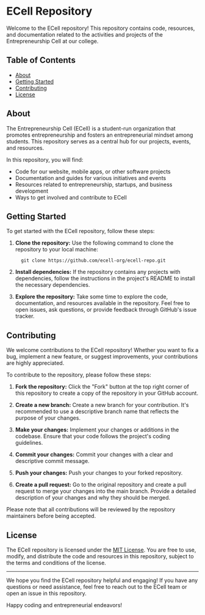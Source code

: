 # ECell Repository

Welcome to the ECell repository! This repository contains code, resources, and documentation related to the activities and projects of the Entrepreneurship Cell at our college.

## Table of Contents

- [About](#about)
- [Getting Started](#getting-started)
- [Contributing](#contributing)
- [License](#license)

## About

The Entrepreneurship Cell (ECell) is a student-run organization that promotes entrepreneurship and fosters an entrepreneurial mindset among students. This repository serves as a central hub for our projects, events, and resources.

In this repository, you will find:

- Code for our website, mobile apps, or other software projects
- Documentation and guides for various initiatives and events
- Resources related to entrepreneurship, startups, and business development
- Ways to get involved and contribute to ECell

## Getting Started

To get started with the ECell repository, follow these steps:

1. **Clone the repository:** Use the following command to clone the repository to your local machine:

         git clone https://github.com/ecell-org/ecell-repo.git

2. **Install dependencies:** If the repository contains any projects with dependencies, follow the instructions in the project's README to install the necessary dependencies.

3. **Explore the repository:** Take some time to explore the code, documentation, and resources available in the repository. Feel free to open issues, ask questions, or provide feedback through GitHub's issue tracker.

## Contributing

We welcome contributions to the ECell repository! Whether you want to fix a bug, implement a new feature, or suggest improvements, your contributions are highly appreciated.

To contribute to the repository, please follow these steps:

1. **Fork the repository:** Click the "Fork" button at the top right corner of this repository to create a copy of the repository in your GitHub account.

2. **Create a new branch:** Create a new branch for your contribution. It's recommended to use a descriptive branch name that reflects the purpose of your changes.

3. **Make your changes:** Implement your changes or additions in the codebase. Ensure that your code follows the project's coding guidelines.

4. **Commit your changes:** Commit your changes with a clear and descriptive commit message.

5. **Push your changes:** Push your changes to your forked repository.

6. **Create a pull request:** Go to the original repository and create a pull request to merge your changes into the main branch. Provide a detailed description of your changes and why they should be merged.

Please note that all contributions will be reviewed by the repository maintainers before being accepted.

## License

The ECell repository is licensed under the [MIT License](LICENSE). You are free to use, modify, and distribute the code and resources in this repository, subject to the terms and conditions of the license.

---

We hope you find the ECell repository helpful and engaging! If you have any questions or need assistance, feel free to reach out to the ECell team or open an issue in this repository.

Happy coding and entrepreneurial endeavors!
